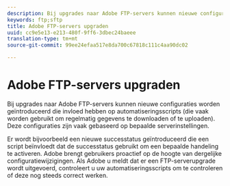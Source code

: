 ```yaml
---
description: Bij upgrades naar Adobe FTP-servers kunnen nieuwe configuraties worden geïntroduceerd die invloed hebben op automatiseringsscripts (die vaak worden gebruikt om regelmatig gegevens te downloaden of te uploaden). Deze configuraties zijn vaak gebaseerd op bepaalde serverinstellingen.
keywords: ftp;sftp
title: Adobe FTP-servers upgraden
uuid: cc9e5e13-e213-480f-9ff6-3dbec24baeee
translation-type: tm+mt
source-git-commit: 99ee24efaa517e8da700c67818c111c4aa90dc02

---
```



# Adobe FTP-servers upgraden

Bij upgrades naar Adobe FTP-servers kunnen nieuwe configuraties worden geïntroduceerd die invloed hebben op automatiseringsscripts (die vaak worden gebruikt om regelmatig gegevens te downloaden of te uploaden). Deze configuraties zijn vaak gebaseerd op bepaalde serverinstellingen.

Er wordt bijvoorbeeld een nieuwe successtatus geïntroduceerd die een script beïnvloedt dat de successtatus gebruikt om een bepaalde handeling te activeren. Adobe brengt gebruikers proactief op de hoogte van dergelijke configuratiewijzigingen. Als Adobe u meldt dat er een FTP-serverupgrade wordt uitgevoerd, controleert u uw automatiseringsscripts om te controleren of deze nog steeds correct werken.
